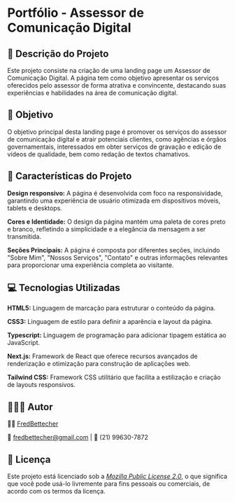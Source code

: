 # Portfólio -  Assessor de Comunicação Digital

## 📝 Descrição do Projeto
Este projeto consiste na criação de uma landing page um Assessor de Comunicação Digital. A página tem como objetivo apresentar os serviços oferecidos pelo assessor de forma atrativa e convincente, destacando suas experiências e habilidades na área de comunicação digital.

## 🎯 Objetivo
O objetivo principal desta landing page é promover os serviços do assessor de comunicação digital e atrair potenciais clientes, como agências e órgãos governamentais, interessados em obter serviços de gravação e edição de vídeos de qualidade, bem como redação de textos chamativos.

## 🎨 Características do Projeto
**Design responsivo:** A página é desenvolvida com foco na responsividade, garantindo uma experiência de usuário otimizada em dispositivos móveis, tablets e desktops.

**Cores e Identidade:** O design da página mantém uma paleta de cores preto e branco, refletindo a simplicidade e a elegância da mensagem a ser transmitida.

**Seções Principais:** A página é composta por diferentes seções, incluindo "Sobre Mim", "Nossos Serviços", "Contato" e outras informações relevantes para proporcionar uma experiência completa ao visitante.

## 💻 Tecnologias Utilizadas
**HTML5:** Linguagem de marcação para estruturar o conteúdo da página.

**CSS3:** Linguagem de estilo para definir a aparência e layout da página.

**Typescript:** Linguagem de programação para adicionar tipagem estática ao JavaScript.

**Next.js:** Framework de React que oferece recursos avançados de renderização e otimização para construção de aplicações web.

**Tailwind CSS:** Framework CSS utilitário que facilita a estilização e criação de layouts responsivos.

## 👨🏽‍💻 Autor
🐱‍💻 [FredBettecher](https://github.com/FredBettecher)

📧 fredbettecher@gmail.com | 📱 (21) 99630-7872

## 📃 Licença
Este projeto está licenciado sob a <ins>*Mozilla Public License 2.0*</ins>, o que significa que você pode usá-lo livremente para fins pessoais ou comerciais, de acordo com os termos da licença.
